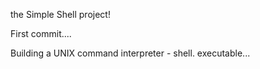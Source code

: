the Simple Shell project!

First commit....

Building a  UNIX command interpreter - shell.
executable...
